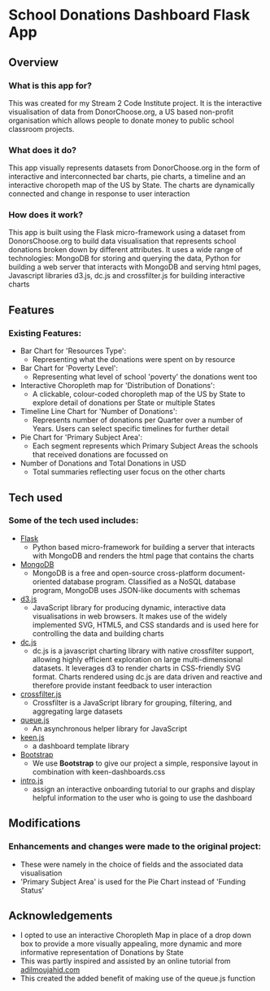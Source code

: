 # School Donations Dashboard Flask App

## Overview

### What is this app for?

This was created for my Stream 2 Code Institute project.  It is the interactive visualisation of data from DonorChoose.org, a US based non-profit organisation which allows people to donate money to public school classroom projects.

### What does it do?

This app visually represents datasets from DonorChoose.org in the form of interactive and interconnected bar charts, pie charts, a timeline and an interactive choropeth map of the US by State.  The charts are dynamically connected and change in response to user interaction

### How does it work?

This app is built using the Flask micro-framework using a dataset from DonorsChoose.org to build data visualisation that represents school donations broken down by different attributes. It uses a wide range of technologies: MongoDB for storing and querying the data, Python for building a web server that interacts with MongoDB and serving html pages, Javascript libraries d3.js, dc.js and crossfilter.js for building interactive charts

## Features

### Existing Features:
- Bar Chart for 'Resources Type':
	- Representing what the donations were spent on by resource
- Bar Chart for 'Poverty Level':
	- Representing what level of school 'poverty' the donations went too
- Interactive Choropleth map for 'Distribution of Donations':
	- A clickable, colour-coded choropleth map of the US by State to explore detail of donations per State or multiple States
- Timeline Line Chart for 'Number of Donations':
	- Represents number of donations per Quarter over a number of Years.  Users can select specific timelines for further detail
- Pie Chart for 'Primary Subject Area':
	- Each segment represents which Primary Subject Areas the schools that received donations are focussed on
- Number of Donations and Total Donations in USD
	- Total summaries reflecting user focus on the other charts

## Tech used

### Some of the tech used includes:
- [Flask](http://flask.pocoo.org/)
	- Python based micro-framework for building a server that interacts with MongoDB and renders the html page that contains the charts
- [MongoDB](https://www.mongodb.com/)
	- MongoDB is a free and open-source cross-platform document-oriented database program. Classified as a NoSQL database program, MongoDB uses JSON-like documents with schemas
- [d3.js](https://d3js.org/)
	- JavaScript library for producing dynamic, interactive data visualisations in web browsers. It makes use of the widely implemented SVG, HTML5, and CSS standards and is used here for controlling the data and building charts
- [dc.js](https://dc-js.github.io/dc.js/)
	- dc.js is a javascript charting library with native crossfilter support, allowing highly efficient exploration on large multi-dimensional datasets. It leverages d3 to render charts in CSS-friendly SVG format. Charts rendered using dc.js are data driven and reactive and therefore provide instant feedback to user interaction
- [crossfilter.js](http://square.github.io/crossfilter/)
	- Crossfilter is a JavaScript library for grouping, filtering, and aggregating large datasets
- [queue.js](https://github.com/d3/d3-queue)
	- An asynchronous helper library for JavaScript
- [keen.js](https://github.com/keen)
	- a dashboard template library
- [Bootstrap](http://getbootstrap.com/)
	- We use **Bootstrap** to give our project a simple, responsive layout in combination with keen-dashboards.css
- [intro.js](http://introjs.com/)
	- assign an interactive onboarding tutorial to our graphs and display helpful information to the user who is going to use the dashboard

## Modifications

### Enhancements and changes were made to the original project:
- These were namely in the choice of fields and the associated data visualisation  
- 'Primary Subject Area' is used for the Pie Chart instead of 'Funding Status'

## Acknowledgements

- I opted to use an interactive Choropleth Map in place of a drop down box to provide a more visually appealing, more dynamic and more informative representation of Donations by State  
- This was partly inspired and assisted by an online tutorial from [adilmoujahid.com](http://adilmoujahid.com/posts/2015/01/interactive-data-visualization-d3-dc-python-mongodb/)
- This created the added benefit of making use of the queue.js function